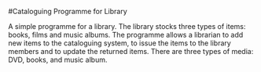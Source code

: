 #Cataloguing Programme for Library

A simple programme for a library. The library stocks three types of items: books, films and music albums. The programme allows a librarian to add new items to the cataloguing system, to issue the items to the library members and to update the returned items. There are three types of media: DVD, books, and music album.
